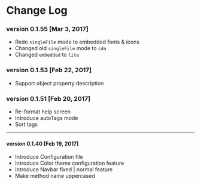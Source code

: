 # Change Log

### version 0.1.55 [Mar 3, 2017]
 - Redo `singleFile` mode to embedded fonts & icons
 - Changed old `singleFile` mode to `cdn`
 - Changed `embedded` to `lite`

### version 0.1.53 [Feb 22, 2017]
 - Support object property description


### version 0.1.51 [Feb 20, 2017]

 - Re-format help screen
 - Introduce autoTags mode
 - Sort tags


-------------
#### version 0.1.40 [Feb 19, 2017]

 - Introduce Configuration file
 - Introduce Color theme configuration feature
 - Introduce Navbar fixed | normal feature
 - Make method name uppercased

